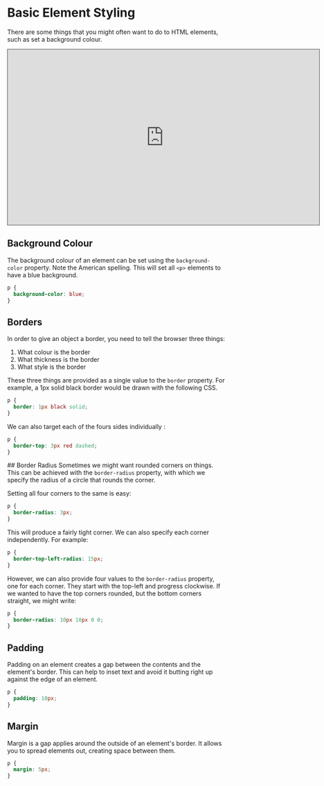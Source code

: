 # Basic Element Styling

There are some things that you might often want to do to HTML elements, such as set a background colour.

<iframe src="https://dmureplay.cloud.panopto.eu/Panopto/Pages/Embed.aspx?id=8132d24a-74eb-42f9-abcd-ac6001249d53&autoplay=false&offerviewer=true&showtitle=true&showbrand=false&start=0&interactivity=all" height="405" width="720" style="border: 1px solid #464646;" allowfullscreen allow="autoplay"></iframe>

## Background Colour

The background colour of an element can be set using the `background-color` property. Note the American spelling. This will set all `<p>` elements to have a blue background.

```CSS
p {
  background-color: blue;
}
```

## Borders

In order to give an object a border, you need to tell the browser three things:

1. What colour is the border
2. What thickness is the border
3. What style is the border

These three things are provided as a single value to the `border` property. For example, a 1px solid black border would be drawn with the following CSS.

```CSS
p {
  border: 1px black solid;
}
```

We can also target each of the fours sides individually :

```CSS
p {
  border-top: 3px red dashed;
}
```

## Border Radius
Sometimes we might want rounded corners on things. This can be achieved with the `border-radius` property, with which we specify the radius of a circle that rounds the corner.

Setting all four corners to the same is easy:

```CSS
p {
  border-radius: 3px;
}
```

This will produce a fairly tight corner. We can also specify each corner independently. For example:

```CSS
p {
  border-top-left-radius: 15px;
}
```

However, we can also provide four values to the `border-radius` property, one for each corner. They start with the top-left and progress clockwise. If we wanted to have the top corners rounded, but the bottom corners straight, we might write:

```CSS
p {
  border-radius: 10px 10px 0 0;
}
```

## Padding

Padding on an element creates a gap between the contents and the element's border. This can help to inset text and avoid it butting right up against the edge of an element.

```CSS
p {
  padding: 10px;
}
```

## Margin

Margin is a gap applies around the outside of an element's border. It allows you to spread elements out, creating space between them.

```CSS
p {
  margin: 5px;
}
```
